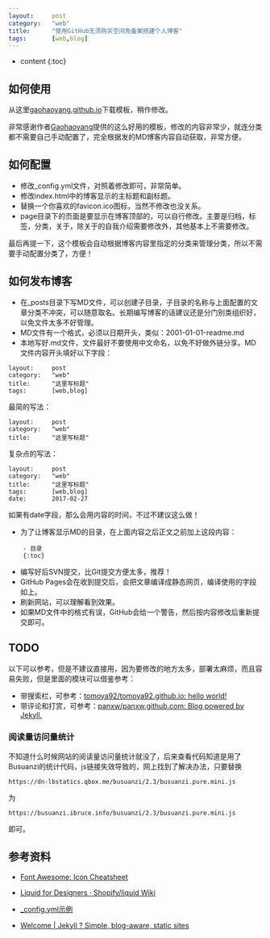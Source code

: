 ```yaml
---
layout: 	post
category:	"web"
title:		"使用GitHub无须购买空间免备案搭建个人博客"
tags:		[web,blog]
---
```


* content
{:toc}

## 如何使用
从这里[gaohaoyang.github.io](https://github.com/Gaohaoyang/gaohaoyang.github.io)下载模板，稍作修改。

非常感谢作者[Gaohaoyang](https://github.com/Gaohaoyang)提供的这么好用的模板，修改的内容非常少，就连分类都不需要自己手动配置了，完全根据发的MD博客内容自动获取，非常方便。

 
## 如何配置
- 修改_config.yml文件，对照着修改即可，非常简单。
- 修改index.html中的博客显示的主标题和副标题。
- 替换一个你喜欢的favicon.ico图标，当然不修改也没关系。
- page目录下的页面是要显示在博客顶部的，可以自行修改。主要是归档，标签，分类，关于，除关于的自我介绍需要修改外，其他基本上不需要修改。

最后再提一下，这个模板会自动根据博客内容里指定的分类来管理分类，所以不需要手动配置分类了，方便！

## 如何发布博客
- 在_posts目录下写MD文件，可以创建子目录，子目录的名称与上面配置的文章分类不冲突，可以随意取名。长期编写博客的话建议还是分门别类组织好，以免文件太多不好管理。
- MD文件有一个格式，必须以日期开头，类似：2001-01-01-readme.md
- 本地写好.md文件，文件最好不要使用中文命名，以免不好做外链分享。MD文件内容开头填好以下字段：

```
layout: 	post
category:	"web"
title:		"这里写标题"
tags:		[web,blog]
```
最简的写法：
```
layout: 	post
category:	"web"
title:		"这里写标题"
```
复杂点的写法：
```
layout: 	post
category:	"web"
title:		"这里写标题"
tags:		[web,blog]
date:		2017-02-27
```
如果有date字段，那么会用内容的时间，不过不建议这么做！

- 为了让博客显示MD的目录，在上面内容之后正文之前加上这段内容：

```
	- 目录
	{:toc}
```

- 编写好后SVN提交，比Git提交方便太多，推荐！
- GitHub Pages会在收到提交后，会把文章编译成静态网页，编译使用的字段如上。
- 刷新网站，可以理解看到效果。
- 如果MD文件中的格式有误，GitHub会给一个警告，然后按内容修改后重新提交即可。

## TODO
以下可以参考，但是不建议直接用，因为要修改的地方太多，部署太麻烦，而且容易失败，但是里面的模块可以借鉴参考：
- 带搜索栏，可参考：[tomoya92/tomoya92\.github\.io: hello world\!](https://github.com/tomoya92/tomoya92.github.io)
- 带评论和打赏，可参考：[panxw/panxw\.github\.com: Blog powered by Jekyll\.](https://github.com/panxw/panxw.github.com)

### 阅读量访问量统计
不知道什么时候网站的阅读量访问量统计就没了，后来查看代码知道是用了Busuanzi的统计代码，js链接失效导致的，网上找到了解决办法，只要替换
```
https://dn-lbstatics.qbox.me/busuanzi/2.3/busuanzi.pure.mini.js
```
为
```
https://busuanzi.ibruce.info/busuanzi/2.3/busuanzi.pure.mini.js
```
即可。

## 参考资料
- [Font Awesome: Icon Cheatsheet](http://beta.faustedition.net/webfonts/fa-cheatsheet.html)

- [Liquid for Designers · Shopify/liquid Wiki](https://github.com/Shopify/liquid/wiki/Liquid-for-Designers)

- [_config\.yml示例](https://github.com/academicpages/academicpages.github.io/blob/master/_config.yml)

- [Welcome \| Jekyll ? Simple, blog\-aware, static sites](https://jekyllrb.com/docs/home/)

